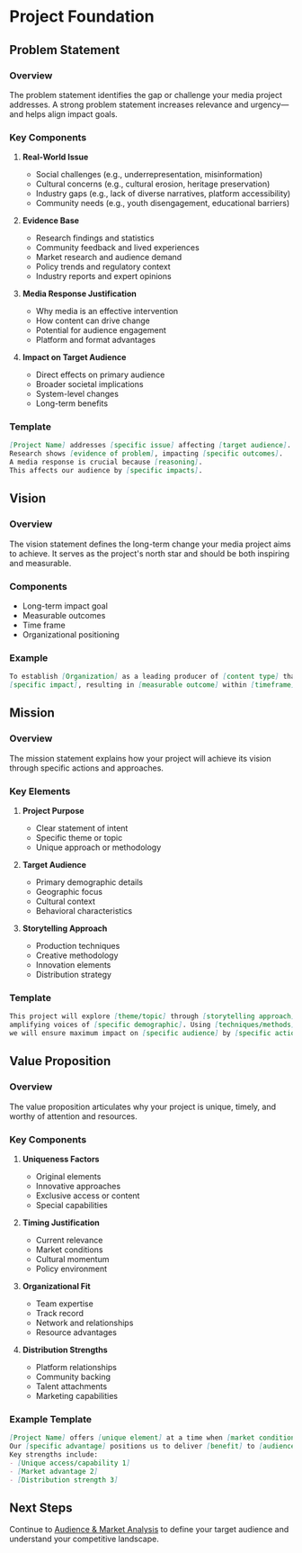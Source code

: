 # Project Foundation

## Problem Statement

### Overview
The problem statement identifies the gap or challenge your media project addresses. A strong problem statement increases relevance and urgency—and helps align impact goals.

### Key Components

1. **Real-World Issue**
   - Social challenges (e.g., underrepresentation, misinformation)
   - Cultural concerns (e.g., cultural erosion, heritage preservation)
   - Industry gaps (e.g., lack of diverse narratives, platform accessibility)
   - Community needs (e.g., youth disengagement, educational barriers)

2. **Evidence Base**
   - Research findings and statistics
   - Community feedback and lived experiences
   - Market research and audience demand
   - Policy trends and regulatory context
   - Industry reports and expert opinions

3. **Media Response Justification**
   - Why media is an effective intervention
   - How content can drive change
   - Potential for audience engagement
   - Platform and format advantages

4. **Impact on Target Audience**
   - Direct effects on primary audience
   - Broader societal implications
   - System-level changes
   - Long-term benefits

### Template
```markdown
[Project Name] addresses [specific issue] affecting [target audience].
Research shows [evidence of problem], impacting [specific outcomes].
A media response is crucial because [reasoning].
This affects our audience by [specific impacts].
```

## Vision

### Overview
The vision statement defines the long-term change your media project aims to achieve. It serves as the project's north star and should be both inspiring and measurable.

### Components
- Long-term impact goal
- Measurable outcomes
- Time frame
- Organizational positioning

### Example
```markdown
To establish [Organization] as a leading producer of [content type] that 
[specific impact], resulting in [measurable outcome] within [timeframe].
```

## Mission

### Overview
The mission statement explains how your project will achieve its vision through specific actions and approaches.

### Key Elements
1. **Project Purpose**
   - Clear statement of intent
   - Specific theme or topic
   - Unique approach or methodology

2. **Target Audience**
   - Primary demographic details
   - Geographic focus
   - Cultural context
   - Behavioral characteristics

3. **Storytelling Approach**
   - Production techniques
   - Creative methodology
   - Innovation elements
   - Distribution strategy

### Template
```markdown
This project will explore [theme/topic] through [storytelling approach],
amplifying voices of [specific demographic]. Using [techniques/methods],
we will ensure maximum impact on [specific audience] by [specific actions].
```

## Value Proposition

### Overview
The value proposition articulates why your project is unique, timely, and worthy of attention and resources.

### Key Components

1. **Uniqueness Factors**
   - Original elements
   - Innovative approaches
   - Exclusive access or content
   - Special capabilities

2. **Timing Justification**
   - Current relevance
   - Market conditions
   - Cultural momentum
   - Policy environment

3. **Organizational Fit**
   - Team expertise
   - Track record
   - Network and relationships
   - Resource advantages

4. **Distribution Strengths**
   - Platform relationships
   - Community backing
   - Talent attachments
   - Marketing capabilities

### Example Template
```markdown
[Project Name] offers [unique element] at a time when [market condition].
Our [specific advantage] positions us to deliver [benefit] to [audience].
Key strengths include:
- [Unique access/capability 1]
- [Market advantage 2]
- [Distribution strength 3]
```

## Next Steps

Continue to [Audience & Market Analysis](02-audience-market.md) to define your target audience and understand your competitive landscape. 